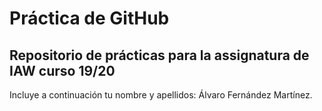 # Práctica de GitHub 

## Repositorio de prácticas para la assignatura de IAW curso 19/20

Incluye a continuación tu nombre y apellidos: Álvaro Fernández Martínez.
                                                                          
